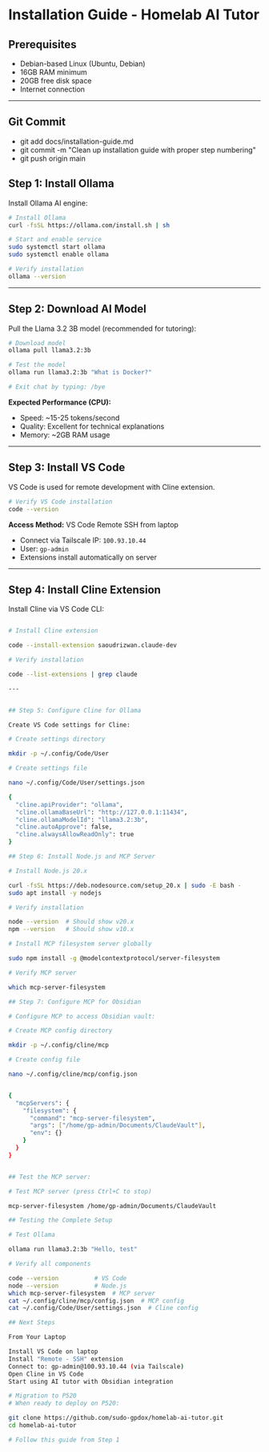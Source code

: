 
# Installation Guide - Homelab AI Tutor

## Prerequisites
- Debian-based Linux (Ubuntu, Debian)
- 16GB RAM minimum
- 20GB free disk space
- Internet connection

---
## Git Commit

- git add docs/installation-guide.md
- git commit -m "Clean up installation guide with proper step numbering"
- git push origin main

## Step 1: Install Ollama

Install Ollama AI engine:

```bash
# Install Ollama
curl -fsSL https://ollama.com/install.sh | sh

# Start and enable service
sudo systemctl start ollama
sudo systemctl enable ollama

# Verify installation
ollama --version
```

---

## Step 2: Download AI Model

Pull the Llama 3.2 3B model (recommended for tutoring):

```bash
# Download model
ollama pull llama3.2:3b

# Test the model
ollama run llama3.2:3b "What is Docker?"

# Exit chat by typing: /bye
```

**Expected Performance (CPU):**
- Speed: ~15-25 tokens/second
- Quality: Excellent for technical explanations
- Memory: ~2GB RAM usage

---

## Step 3: Install VS Code

VS Code is used for remote development with Cline extension.

```bash
# Verify VS Code installation
code --version
```

**Access Method:** VS Code Remote SSH from laptop
- Connect via Tailscale IP: `100.93.10.44`
- User: `gp-admin`
- Extensions install automatically on server

---


## Step 4: Install Cline Extension

Install Cline via VS Code CLI:

```bash

# Install Cline extension

code --install-extension saoudrizwan.claude-dev

# Verify installation

code --list-extensions | grep claude

---


## Step 5: Configure Cline for Ollama

Create VS Code settings for Cline:

# Create settings directory

mkdir -p ~/.config/Code/User

# Create settings file

nano ~/.config/Code/User/settings.json

{
  "cline.apiProvider": "ollama",
  "cline.ollamaBaseUrl": "http://127.0.0.1:11434",
  "cline.ollamaModelId": "llama3.2:3b",
  "cline.autoApprove": false,
  "cline.alwaysAllowReadOnly": true
}

## Step 6: Install Node.js and MCP Server

# Install Node.js 20.x

curl -fsSL https://deb.nodesource.com/setup_20.x | sudo -E bash -
sudo apt install -y nodejs

# Verify installation

node --version  # Should show v20.x
npm --version   # Should show v10.x

# Install MCP filesystem server globally

sudo npm install -g @modelcontextprotocol/server-filesystem

# Verify MCP server

which mcp-server-filesystem

## Step 7: Configure MCP for Obsidian

# Configure MCP to access Obsidian vault:

# Create MCP config directory

mkdir -p ~/.config/cline/mcp

# Create config file

nano ~/.config/cline/mcp/config.json


{
  "mcpServers": {
    "filesystem": {
      "command": "mcp-server-filesystem",
      "args": ["/home/gp-admin/Documents/ClaudeVault"],
      "env": {}
    }
  }
}


## Test the MCP server:

# Test MCP server (press Ctrl+C to stop)

mcp-server-filesystem /home/gp-admin/Documents/ClaudeVault

## Testing the Complete Setup

# Test Ollama

ollama run llama3.2:3b "Hello, test"

# Verify all components

code --version          # VS Code
node --version          # Node.js
which mcp-server-filesystem  # MCP server
cat ~/.config/cline/mcp/config.json  # MCP config
cat ~/.config/Code/User/settings.json  # Cline config

## Next Steps

From Your Laptop

Install VS Code on laptop
Install "Remote - SSH" extension
Connect to: gp-admin@100.93.10.44 (via Tailscale)
Open Cline in VS Code
Start using AI tutor with Obsidian integration

# Migration to P520
# When ready to deploy on P520:

git clone https://github.com/sudo-gpdox/homelab-ai-tutor.git
cd homelab-ai-tutor

# Follow this guide from Step 1

